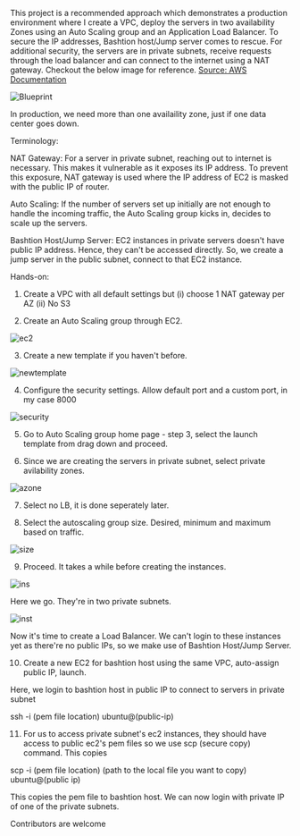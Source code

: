 This project is a recommended approach which demonstrates a production environment where I create a VPC, deploy the servers in two availability Zones using an Auto Scaling group and an Application Load Balancer. To secure the IP addresses, Bashtion host/Jump server comes to rescue. For additional security, the servers are in private subnets, receive requests through the load balancer and can connect to the internet using a NAT gateway. Checkout the below image for reference. [Source: AWS Documentation](https://docs.aws.amazon.com/vpc/latest/userguide/vpc-example-private-subnets-nat.html)

![Blueprint](https://github.com/guycalledavinash/aws/assets/90386560/6acc1650-d23c-4e4f-8ae3-7282953ca7e0)

In production, we need more than one availaility zone, just if one data center goes down.

Terminology:

NAT Gateway: For a server in private subnet, reaching out to internet is necessary. This makes it vulnerable as it exposes its IP address. To prevent this exposure, NAT gateway is used where the IP address of EC2 is masked with the public IP of router.

Auto Scaling: If the number of servers set up initially are not enough to handle the incoming traffic, the Auto Scaling group kicks in, decides to scale up the servers.

Bashtion Host/Jump Server: EC2 instances in private servers doesn't have public IP address. Hence, they can't be accessed directly. So, we create a jump server in the public subnet, connect to that EC2 instance.

Hands-on:

1. Create a VPC with all default settings but (i) choose 1 NAT gateway per AZ (ii) No S3

2. Create an Auto Scaling group through EC2.

![ec2](https://github.com/guycalledavinash/aws/assets/90386560/5b0348b2-7b30-4030-a52e-bf71d7320653)

3. Create a new template if you haven't before.

![newtemplate](https://github.com/guycalledavinash/aws/assets/90386560/2e1873f1-0087-4e92-870f-65a2a97d77e5)

4. Configure the security settings. Allow default port and a custom port, in my case 8000

![security](https://github.com/guycalledavinash/aws/assets/90386560/45316229-7edc-47bc-bb0e-afb820b2b1bd)

5. Go to Auto Scaling group home page - step 3, select the launch template from drag down and proceed.

6. Since we are creating the servers in private subnet, select private avilability zones.

![azone](https://github.com/guycalledavinash/aws/assets/90386560/29257d4e-5ef5-455d-abf6-a8753f5cc2c2)

7. Select no LB, it is done seperately later.

8. Select the autoscaling group size. Desired, minimum and maximum based on traffic.

![size](https://github.com/guycalledavinash/aws/assets/90386560/cff173c1-bf56-4781-8267-1ffc14f86e3f)

9. Proceed. It takes a while before creating the instances.

![ins](https://github.com/guycalledavinash/aws/assets/90386560/fd94f82e-11d7-488a-a6df-2ac081e2ef47)

Here we go. They're in two private subnets.

![inst](https://github.com/guycalledavinash/aws/assets/90386560/4e5a3964-4f61-486b-8263-b21853bc0ca5)

Now it's time to create a Load Balancer. We can't login to these instances yet as there're no public IPs, so we make use of Bashtion Host/Jump Server.

10. Create a new EC2 for bashtion host using the same VPC, auto-assign public IP, launch.

Here, we login to bashtion host in public IP to connect to servers in private subnet

ssh -i (pem file location) ubuntu@(public-ip)

11. For us to access private subnet's ec2 instances, they should have access to public ec2's pem files so we use scp (secure copy) command. This copies 

scp -i (pem file location) (path to the local file you want to copy) ubuntu@(public ip) 

This copies the pem file to bashtion host. We can now login with private IP of one of the private subnets.







Contributors are welcome

